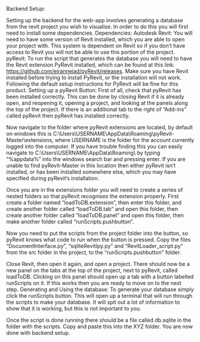 Backend Setup:

Setting up the backend for the web-app involves generating a database from the revit project you wish to visualise. In order to do this you will first need to install some dependencies.
Dependencies:
Autodesk Revit:
You will need to have some version of Revit installed, which you are able to open your project with. This system is dependent on Revit so if you don’t have access to Revit you will not be able to use this portion of the project.
pyRevit:
To run the script that generates the database you will need to have the Revit extension PyRevit installed, which can be found at this link: https://github.com/eirannejad/pyRevit/releases. Make sure you have Revit installed before trying to install PyRevit, or the installation will not work. Following the default setup instructions for PyRevit will be fine for this product.
Setting up a pyRevit Button:
First of all, check that pyRevit has been installed correctly. This can be done by closing Revit if it is already open, and reopening it, opening a project, and looking at the panels along the top of the project. If there is an additional tab to the right of “Add-ins” called pyRevit then pyRevit has installed correctly.

Now navigate to the folder where pyRevit extensions are located, by default on windows this is C:\Users\USERNAME\AppData\Roaming\pyRevit-Master\extensions, where USERNAME is the folder for the account currently logged into the computer. If you have trouble finding this you can easily navigate to C:\Users\USERNAME\AppData\Roaming\ by typing “%appdata%” into the windows search bar and pressing enter. If you are unable to find pyRevit-Master in this location then either pyRevit isn’t installed, or has been installed somewhere else, which you may have specified during pyRevit’s installation.

Once you are in the extensions folder you will need to create a series of nested folders so that pyRevit recognises the extension properly. First create a folder named “loadToDB.extension”, then enter this folder, and create another folder called “loadToDB.tab” and open this folder, then create another folder called “loadToDB.panel” and open this folder, then make another folder called “runScripts.pushbutton”.

Now you need to put the scripts from the project folder into the button, so pyRevit knows what code to run when the button is pressed. Copy the files “DocumentInterface.py”, “sqliteRevitIpy.py” and “RevitLoader_script.py” from the src folder in the project, to the “runScripts.pushbutton” folder. 

Close Revit, then open it again, and open a project. There should now be a new panel on the tabs at the top of the project, next to pyRevit, called loadToDB. Clicking on this panel should open up a tab with a button labelled runScripts on it. If this works then you are ready to move on to the next step.
Generating and Using the database:
To generate your database simply click the runScripts button. This will open up a terminal that will run through the scripts to make your database. It will spit out a lot of information to show that it is working, but this is not important to you.

Once the script is done running there should be a file called db.sqlite in the folder with the scripts. Copy and paste this into the XYZ folder. You are now done with backend setup.


